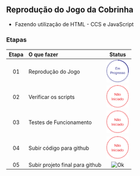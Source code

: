 ## Reprodução do Jogo da Cobrinha 
 - Fazendo utilização de HTML - CCS e JavaScript

### Etapas
|Etapa | O que fazer     | Status |
|:----:|:-----------------|:------:|
|  01  | Reprodução do Jogo  |<img src="img/em_processo.png" alt="OK" width="60" height="60"/>|
|  02  | Verificar os scripts |<img src="img/nao_iniciado.png" alt="0k" width="60" height="60"/>|
|  03  | Testes de Funcionamento|<img src="img/nao_iniciado.png" alt="Ok" width="60" height="60"/>|
|  04  | Subir código para github |<img src="img/nao_iniciado.png" alt="OK" width="60" height="60"/>|
|  05  | Subir projeto final para github |<img src="img/nao_inciado.png" alt="Ok" width="60" height="60"/>